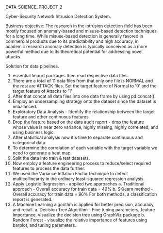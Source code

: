 DATA-SCIENCE_PROJECT-2

Cyber-Security Network Intrusion Detection System.

Business objective: The research in the intrusion detection field has been mostly focused on anomaly-based and misuse-based detection techniques for a long time. While misuse-based detection is generally favored in commercial products due to its predictability and high accuracy, in academic research anomaly detection is typically conceived as a more powerful method due to its theoretical potential for addressing novel attacks.

Solution for data pipelines.

1)  essential Import packages then read respective data files.
2)  There are a total of 11 data files from that only one file is NORMAL and the rest are ATTACK files. Set the target feature of Normal to '0' and the target feature of Attacks to '1'
3)  After that concat all data files into one data frame by using pd.concat().
4)  Employ an undersampling strategy onto the dataset since the dataset is imbalanced.
5)  Exploratory Data Analysis - Identify the relationship between the target feature and other continuous features.
6)  Drop the feature based on the data audit report - drop the feature whose value is near zero variance, highly missing, highly correlated, and using business logic.
7)  After statistical analysis now it's time to separate continuous and categorical data.
8)  To determine the correlation of each variable with the target variable we need to generate a heat map.
9)  Split the data into train & test datasets. 
10) Now employ a feature engineering process to reduce/select required features to process the data further.
11) We used the Variance Inflation Factor technique to detect multicollinearity in the ordinary least-squared regression analysis.
12) Apply Logistic Regression - applied two approaches 
    a. Traditional approach - Overall accuracy for train data = 49%
    b. SKlearn method - Overall accuracy for train data = 96%
    For both methods, a classification report is generated. 
13) A Machine Learning algorithm is applied for better precision, accuracy, and recall. 
    a. Decision Tree Algorithm - Fine tuning parameters, feature importance, visualize the decision tree using GraphViz package
    b. Random Forest - visualize the relative importance of features using barplot, and tuning parameters.
